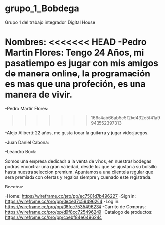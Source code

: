 # grupo_1_Bobdega
Grupo 1 del trabajo integrador, Digital House

Nombres:
<<<<<<< HEAD
-Pedro Martin Flores: Tengo 24 Años, mi pasatiempo es jugar con mis amigos de manera online, la programación es mas que una profeción, es una manera de vivir.
=======

-Pedro Martin Flores:
>>>>>>> 166c4ab66ab5c5f2bd432e5f41a9943552397313


-Alejo Aliberti: 22 años, me gusta tocar la guitarra y jugar videojuegos.  

-Juan Daniel Cabona: 

-Leandro Bock:


Somos una empresa dedicada a la venta de vinos, en nuestras bodegas podras encontrar una gran variedad, desde los que se ajustan a su bolsillo hasta nuestra seleccion premium. Apuntamos a una clientela regular que sera premiada con ofertas y regalos siempre y cuenado este registrada.


Bocetos:  

-Home: https://wireframe.cc/pro/pp/ec7501d7b496227
-Sign in: https://wireframe.cc/pro/pp/0e4e37c59496264
-Log in: https://wireframe.cc/pro/pp/06fcc7535496234
-Carrito de Compras: https://wireframe.cc/pro/pp/d9f8cc725496249
-Catalogo de productos: https://wireframe.cc/pro/pp/cbebf84e6496244 